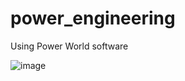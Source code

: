 # power_engineering
Using Power World software


![image](https://user-images.githubusercontent.com/84409349/128825618-e714fd59-f11e-4c19-8372-0220bf8ace56.png)
